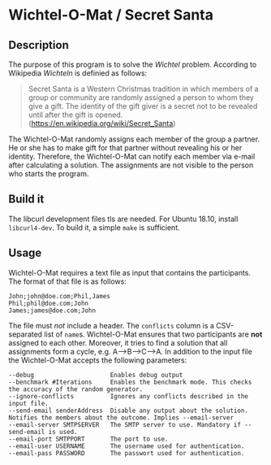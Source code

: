 # Wichtel-O-Mat / Secret Santa #
## Description ##
The purpose of this program is to solve the *Wichtel* problem. According to Wikipedia *Wichteln* is definied as follows:
> Secret Santa is a Western Christmas tradition in which members of a group or community are randomly assigned a person to whom they give a gift. The identity of the gift giver is a secret not to be revealed until after the gift is opened. 
(https://en.wikipedia.org/wiki/Secret_Santa)

The Wichtel-O-Mat randomly assigns each member of the group a partner. He or she has to make gift for that partner without revealing his or her identity.
Therefore, the Wichtel-O-Mat can notify each member via e-mail after calculating a solution. The assignments are not visible to the person who starts the program.

## Build it ##
The libcurl development files tls are needed. For Ubuntu 18.10, install `libcurl4-dev`.
To build it, a simple `make` is sufficient.

## Usage ##
Wichtel-O-Mat requires a text file as input that contains the participants. The format of that file is as follows:
```
John;john@doe.com;Phil,James
Phil;phil@doe.com;John
James;james@doe.com;John
```
The file must *not* include a header. The `conflicts` column is a CSV-separated list of `name`s.
Wichtel-O-Mat ensures that two participants are **not** assigned to each other. Moreover, it tries to find a solution 
that all assignments form a cycle, e.g. A-->B-->C-->A.
In addition to the input file the Wichtel-O-Mat accepts the following parameters:
```
--debug                     Enables debug output
--benchmark #Iterations     Enables the benchmark mode. This checks the accuracy of the random generator.
--ignore-conflicts          Ignores any conflicts described in the input file.
--send-email senderAddress  Disable any output about the solution. Notifies the members about the outcome. Implies --email-server
--email-server SMTPSERVER   The SMTP server to use. Mandatory if --send-email is used.
--email-port SMTPPORT       The port to use.
--email-user USERNAME       The username used for authentication.
--email-pass PASSWORD       The passwort used for authentication.
```
